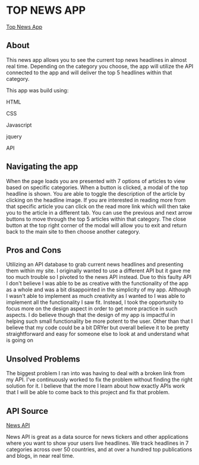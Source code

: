 # TOP NEWS APP
[Top News App](https://gnola.github.io/news_app/)

## About
This news app allows you to see the current top news headlines in almost real time. Depending on the category you choose, the app will utilize the API connected to the app and will deliver the top 5 headlines within that category.


This app was build using:

HTML

CSS

Javascript

jquery

API

## Navigating the app
When the page loads you are presented with 7 options of articles to view based on specific categories. When a button is clicked, a modal of the top headline is shown. You are able to toggle the description of the article by clicking on the headline image. If you are interested in reading more from that specific article you can click on the read more link which will then take you to the article in a different tab. You can use the previous and next arrow buttons to move through the top 5 articles within that category. The close button at the top right corner of the modal will allow you to exit and return back to the main site to then choose another category.

## Pros and Cons
Utilizing an API database to grab current news headlines and presenting them within my site. I originally wanted to use a different API but it gave me too much trouble so I pivoted to the news API instead. Due to this faulty API I don't believe I was able to be as creative with the functionality of the app as a whole and was a bit disappointed in the simplicity of my app. Although I wasn't able to implement as much creativity as I wanted to I was able to implement all the functionality I saw fit. Instead, I took the opportunity to focus more on the design aspect in order to get more practice in such aspects. I do believe though that the design of my app is impactful in helping such small functionality be more potent to the user. Other than that I believe that my code could be a bit DRYer but overall believe it to be pretty straightforward and easy for someone else to look at and understand what is going on


## Unsolved Problems
The  biggest problem I ran into was having to deal with a broken link from my API. I've continuously worked to fix the problem without finding the right solution for it. I believe that the more I learn about how exactly APIs work that I will be able to come back to this project and fix that problem.

## API Source
[News API](https://newsapi.org/)

News API is great as a data source for news tickers and other applications where you want to show your users live headlines. We track headlines in 7 categories across over 50 countries, and at over a hundred top publications and blogs, in near real time.
